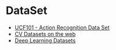 # DataSet

* [UCF101 - Action Recognition Data Set](http://crcv.ucf.edu/data/UCF101.php)
* [CV Datasets on the web](http://www.cvpapers.com/datasets.html)
* [Deep Learning Datasets](http://deeplearning.net/datasets/)